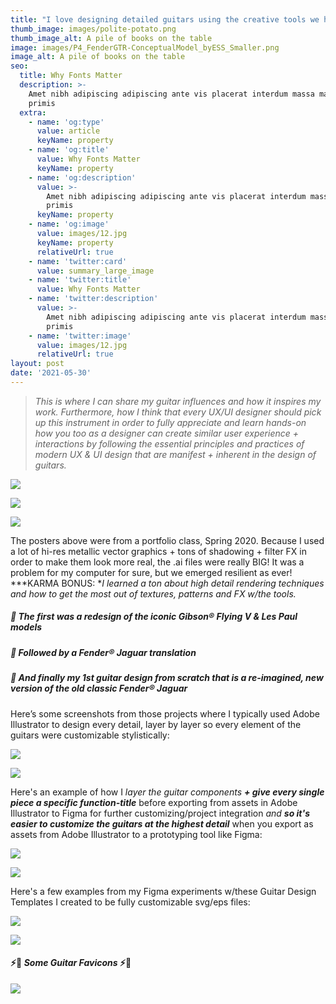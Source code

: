```yaml
---
title: "I love designing detailed guitars using the creative tools we have \U0001F3B8"
thumb_image: images/polite-potato.png
thumb_image_alt: A pile of books on the table
image: images/P4_FenderGTR-ConceptualModel_byESS_Smaller.png
image_alt: A pile of books on the table
seo:
  title: Why Fonts Matter
  description: >-
    Amet nibh adipiscing adipiscing ante vis placerat interdum massa massa
    primis
  extra:
    - name: 'og:type'
      value: article
      keyName: property
    - name: 'og:title'
      value: Why Fonts Matter
      keyName: property
    - name: 'og:description'
      value: >-
        Amet nibh adipiscing adipiscing ante vis placerat interdum massa massa
        primis
      keyName: property
    - name: 'og:image'
      value: images/12.jpg
      keyName: property
      relativeUrl: true
    - name: 'twitter:card'
      value: summary_large_image
    - name: 'twitter:title'
      value: Why Fonts Matter
    - name: 'twitter:description'
      value: >-
        Amet nibh adipiscing adipiscing ante vis placerat interdum massa massa
        primis
    - name: 'twitter:image'
      value: images/12.jpg
      relativeUrl: true
layout: post
date: '2021-05-30'
---
```

> *This is where I can share my guitar influences and how it inspires my work. Furthermore, how I think that every UX/UI designer should pick up this instrument in order to fully appreciate and learn hands-on how you too as a designer can create similar user experience + interactions by following the essential principles and practices of modern UX & UI design that are manifest + inherent in the design of guitars.*

![](https://www.dropbox.com/s/b75ov6kmu6s8956/enthusiastic-pluto.png?raw=1)

![](https://www.dropbox.com/s/ohh1jzdroo1vys8/P4\__Fender-JaguarNewConceptModel-V2\_Poster1-FIXED-04.png?raw=1)

![](https://www.dropbox.com/s/7j8xbsmuobflybx/FENDER%20Guitars%20COPYRIGHT%20DISCLAIMER.png?raw=1)

The posters above were from a portfolio class, Spring 2020. Because I used a lot of hi-res metallic vector graphics + tons of shadowing + filter FX in order to make them look more real, the .ai files were really BIG! It was a problem for my computer for sure, but we emerged resilient as ever! ***KARMA BONUS: **I learned a ton about high detail rendering techniques and how to get the most out of textures, patterns and FX w/the tools.*

##### 🎸 ***The first was a redesign of the iconic Gibson***® ***Flying V & Les Paul models***

##### 🎸 ***Followed by a Fender***® ***Jaguar translation***

##### **🎸 *And finally my 1st guitar design from scratch that is a re-imagined, new version of the old classic Fender***® ***Jaguar***

Here’s some screenshots from those projects where I typically used Adobe Illustrator to design every detail, layer by layer so every element of the guitars were customizable stylistically:

![](https://www.dropbox.com/s/fba2e4y77aylvjg/Fender-Jaguar_Redesign_ScrnSht3.png?raw=1)

![](https://www.dropbox.com/s/mh2d27wrthfsr2b/Fender-Jaguar_Redesign_ScrnSht2A.png?raw=1)

Here's an example of how I *layer the guitar components* ***+ give every single piece a specific function-title*** before exporting from assets in Adobe Illustrator to Figma for further customizing/project integration *and* ***so it's easier to customize the guitars at the highest detail***  when you export as assets from Adobe Illustrator to a prototyping tool like Figma:

![](https://www.dropbox.com/s/buemjnbe86qe8he/charming-chestnut.png?raw=1)

![](https://www.dropbox.com/s/k62hvv2b1t6ns51/Screen%20Shot%202021-06-03%20at%202.06.22%20PM.png?raw=1)

Here's a few examples from my Figma experiments w/these Guitar Design Templates I created to be fully customizable svg/eps files:

![](https://www.dropbox.com/s/9147ceoda561n73/Frame%20for%20%283%29%20Gibson%20LP%20Themes.png?raw=1)

![](https://www.dropbox.com/s/1tszmr47ejqus90/ESS_Custom-FlyingV_and_MegaStackAmps\_2020\_Figma.png?raw=1)

#### **⚡🎸** ***Some Guitar Favicons*** ⚡🎸

![](https://www.dropbox.com/s/i7ubp28qfgcnhph/ESS_FAVICONS_FigmaGuitarProject\_2020.png?raw=1)
